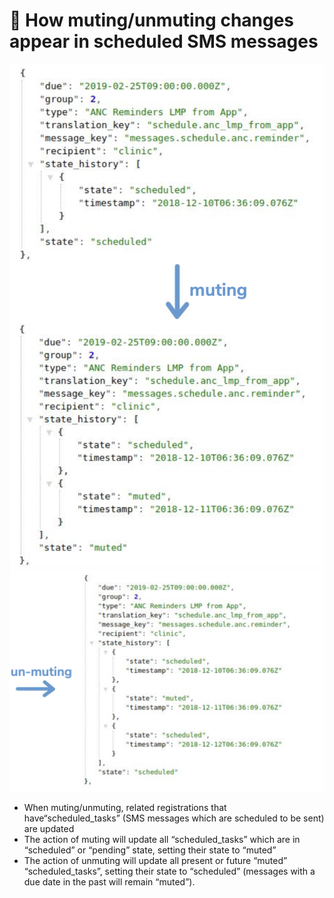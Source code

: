 # 📩 How muting/unmuting changes appear in scheduled SMS messages

<img src="../.gitbook/assets/image (26).png" alt="" data-size="original">![](<../.gitbook/assets/image (22).png>)



* When muting/unmuting, related registrations that have“scheduled\_tasks” (SMS messages which are scheduled to be sent) are updated
* The action of muting will update all “scheduled\_tasks” which are in “scheduled” or “pending” state, setting their state to “muted”
* The action of unmuting will update all present or future “muted” “scheduled\_tasks”, setting their state to “scheduled” (messages with a due date in the past will remain “muted”).
